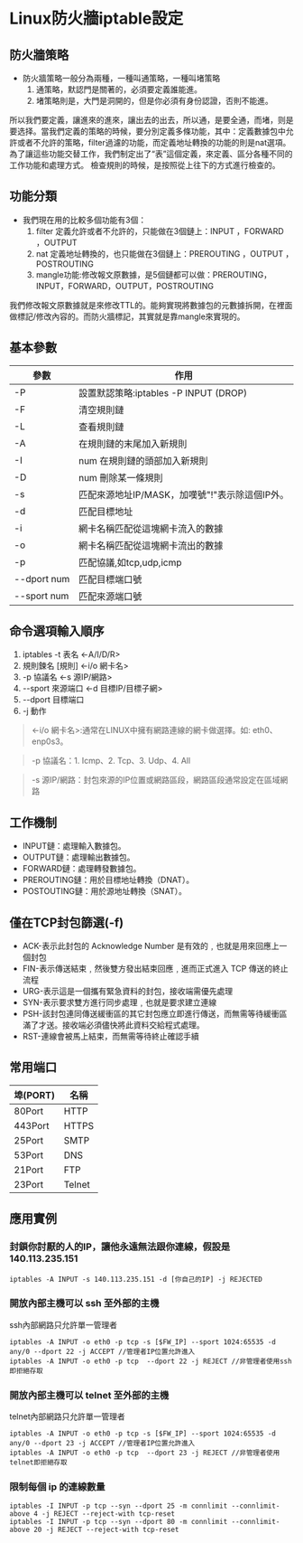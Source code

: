 # Linux防火牆iptable設定      
## 防火牆策略
 * 防火牆策略一般分為兩種，一種叫通策略，一種叫堵策略       
    1. 通策略，默認門是關著的，必須要定義誰能進。     
    2. 堵策略則是，大門是洞開的，但是你必須有身份認證，否則不能進。      

所以我們要定義，讓進來的進來，讓出去的出去，所以通，是要全通，而堵，则是要选择。當我們定義的策略的時候，要分別定義多條功能，其中：定義數據包中允許或者不允許的策略，filter過濾的功能，而定義地址轉換的功能的則是nat選項。為了讓這些功能交替工作，我們制定出了“表”這個定義，來定義、區分各種不同的工作功能和處理方式。
檢查規則的時候，是按照從上往下的方式進行檢查的。    
## 功能分類
 * 我們現在用的比較多個功能有3個：     
    1. filter 定義允許或者不允許的，只能做在3個鏈上：INPUT ，FORWARD ，OUTPUT
    2. nat 定義地址轉換的，也只能做在3個鏈上：PREROUTING ，OUTPUT ，POSTROUTING
    3. mangle功能:修改報文原數據，是5個鏈都可以做：PREROUTING，INPUT，FORWARD，OUTPUT，POSTROUTING   

我們修改報文原數據就是來修改TTL的。能夠實現將數據包的元數據拆開，在裡面做標記/修改內容的。而防火牆標記，其實就是靠mangle來實現的。        
## 基本參數
參數|作用
-------|-------
-P|設置默認策略:iptables -P INPUT (DROP)
-F|清空規則鏈
-L|查看規則鏈
-A|在規則鏈的末尾加入新規則
-I|num 在規則鏈的頭部加入新規則
-D|num 刪除某一條規則
-s|匹配來源地址IP/MASK，加嘆號"!"表示除這個IP外。
-d|匹配目標地址
-i|網卡名稱匹配從這塊網卡流入的數據
-o|網卡名稱匹配從這塊網卡流出的數據
-p|匹配協議,如tcp,udp,icmp
--dport num|匹配目標端口號
--sport num|匹配來源端口號
## 命令選項輸入順序
1. iptables -t 表名 <-A/I/D/R> 
2. 規則鍊名 [規則] <-i/o 網卡名> 
3. -p 協議名 <-s 源IP/網路> 
4. --sport 來源端口 <-d 目標IP/目標子網>
5. --dport 目標端口 
6. -j 動作
>  <-i/o 網卡名>:通常在LINUX中擁有網路連線的網卡做選擇。如: eth0、enp0s3。   

> -p 協議名：1. Icmp、2. Tcp、3. Udp、4. All

> -s 源IP/網路：封包來源的IP位置或網路區段，網路區段通常設定在區域網路

## 工作機制
* INPUT鏈：處理輸入數據包。
* OUTPUT鏈：處理輸出數據包。
* FORWARD鏈：處理轉發數據包。
* PREROUTING鏈：用於目標地址轉換（DNAT）。
* POSTOUTING鏈：用於源地址轉換（SNAT）。
## 僅在TCP封包篩選(-f)
* ACK-表示此封包的 Acknowledge Number 是有效的﹐也就是用來回應上一個封包
* FIN-表示傳送結束﹐然後雙方發出結束回應﹐進而正式進入 TCP 傳送的終止流程
* URG-表示這是一個攜有緊急資料的封包，接收端需優先處理
* SYN-表示要求雙方進行同步處理﹐也就是要求建立連線
* PSH-該封包連同傳送緩衝區的其它封包應立即進行傳送，而無需等待緩衝區滿了才送。接收端必須儘快將此資料交給程式處理。
* RST-連線會被馬上結束，而無需等待終止確認手續
## 常用端口
埠(PORT)|名稱
----|----
80Port|HTTP
443Port|HTTPS
25Port|SMTP
53Port|DNS
21Port|FTP
23Port|Telnet
## 應用實例
### 封鎖你討厭的人的IP，讓他永遠無法跟你連線，假設是140.113.235.151
```
iptables -A INPUT -s 140.113.235.151 -d [你自己的IP] -j REJECTED
```
### 開放內部主機可以 ssh 至外部的主機
ssh內部網路只允許單一管理者
```
iptables -A INPUT -o eth0 -p tcp -s [$FW_IP] --sport 1024:65535 -d any/0 --dport 22 -j ACCEPT //管理者IP位置允許進入
iptables -A INPUT -o eth0 -p tcp  --dport 22 -j REJECT //非管理者使用ssh即拒絕存取
```
### 開放內部主機可以 telnet 至外部的主機
telnet內部網路只允許單一管理者
```
iptables -A INPUT -o eth0 -p tcp -s [$FW_IP] --sport 1024:65535 -d any/0 --dport 23 -j ACCEPT //管理者IP位置允許進入
iptables -A INPUT -o eth0 -p tcp  --dport 23 -j REJECT //非管理者使用telnet即拒絕存取
```
### 限制每個 ip 的連線數量
```
iptables -I INPUT -p tcp --syn --dport 25 -m connlimit --connlimit-above 4 -j REJECT --reject-with tcp-reset
iptables -I INPUT -p tcp --syn --dport 80 -m connlimit --connlimit-above 20 -j REJECT --reject-with tcp-reset
```